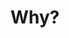 ---
pid: CH186
title: Why?
location_transcription: not sure
zipcode: MA02452
outside_phl: 'Waltham MA '
neighborhood: 
age: '45'
age_range: 40-49
instagram: 
image_file_name: CH_186.jpg
proposal_transcription: statue of a homeless person
topic: Class Structure,Figure,Human Rights,Inequality,Social Justice
topic_summary: 0, 0, 0, 0, 0
type: Concrete,Sculpture Statue
keywords_other: homeless, homelessness
credit: Lauren Sieving
image_labels: 
twitter: 
facebook: 
permalink: "/monuments/ch186/"
layout: item-page
---
